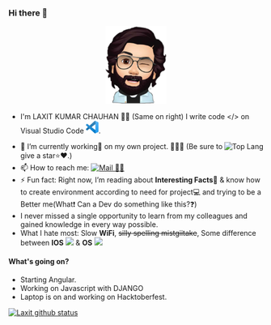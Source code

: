 ### Hi there 👋
 <p align="center">
<img src="src/AVATAR.png" alt="Avatar" width="120px">
</p>

- I'm LAXIT KUMAR CHAUHAN 🧒🏻 (Same on right) I write code </> on Visual Studio Code <img src="src/vs.png" width="25">.
<img src="https://github-readme-stats.vercel.app/api/top-langs/?username=kumarlaxit&theme=radical" alt="Top Lang" align="right"/>

 - 🔭 I’m currently working💼 on my own project. 📝🌳🌲 (Be sure to give a star⭐️❤️.)
 - 📫 How to reach me: [![Mail 📩📧](src/gmail.png)](mailto:kumarlaxitchauhan1410@gmail.com)
 - ⚡️ Fun fact: Right now, I’m reading about **Interesting Facts**📒 & know how to create environment according to need for project💻 and trying to be a Better me(What❗️ Can a Dev do something like this?❓)
 -  I never missed a single opportunity to learn from my colleagues and gained knowledge in every way possible.
 - What I hate most: Slow **WiFi**,  ~~silly spelling mistgiitake~~, Some difference between **IOS** <img src="src/IOS.png" width="25"> & **OS** <img src="src/OS.png" width="25">

#### What's going on?
 - Starting Angular.
 - Working on Javascript with DJANGO
 - Laptop is on and working on Hacktoberfest.


[![Laxit github status](https://github-readme-stats.vercel.app/api?username=kumarlaxit&count_private=true&show_icons=true&theme=radical)](https://github.com/anuraghazra/github-readme-stats)
<!-- #### Do you have any blog?
Yup we got you covered i am too much excited.
There is a too long story how this came to life. The story will be in about section. Wanna visit, just click on this👇👇.
<p align="center">
  <a href="https://blog.darkraspberry.me"><img src="../../blob/master/src/blog.png" alt="blog" /><a>
</p> -->


